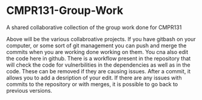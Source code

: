 # CMPR131-Group-Work
A shared collaborative collection of the group work done for CMPR131

Above will be the various collabroative projects. If you have gitbash on your computer, or some sort of git management you can push and merge the commits when you are working done working on them. You cna also edit the code here in github. There is a workflow present in the repository that will check the code for vulnerbilities in the dependencies as well as in the code. These can be removed if they are causing issues. After a commit, it allows you to add a desription of your edit. If there are any issues with commits to the repository or with merges, it is possible to go back to previous versions.
